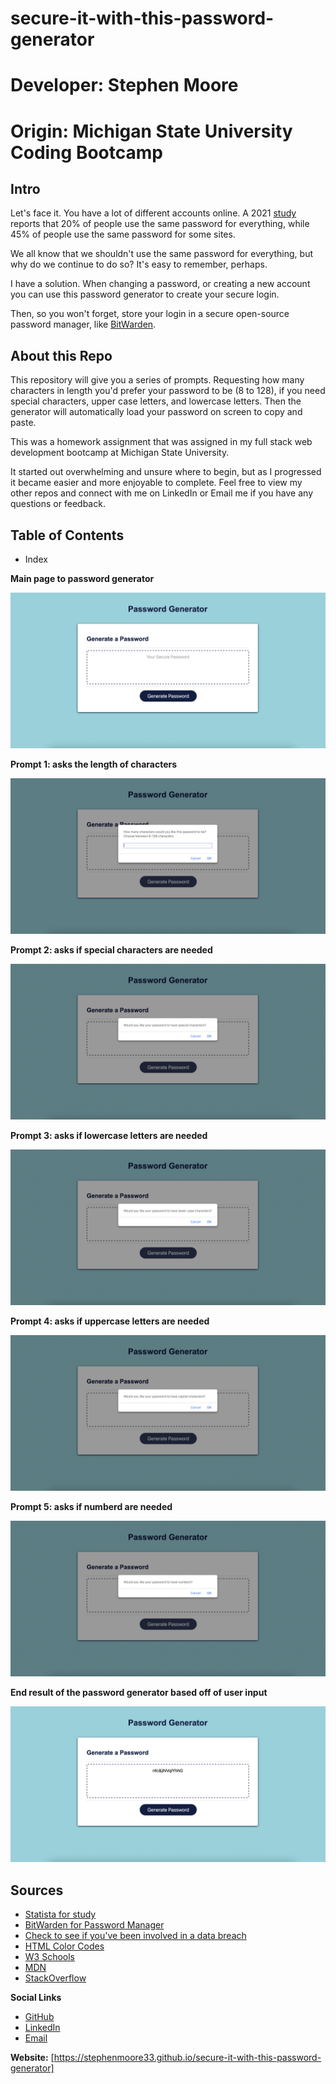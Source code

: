 # secure-it-with-this-password-generator
# Developer: Stephen Moore
# Origin: Michigan State University Coding Bootcamp

## Intro
Let's face it. You have a lot of different accounts online. A 2021 [study](https://www.statista.com/statistics/763091/us-use-of-same-online-passwords/)  reports that 20% of people use the same password for everything, while 45% of people use the same password for some sites.

We all know that we shouldn't use the same password for everything, but why do we continue to do so? It's easy to remember, perhaps.

I have a solution. When changing a password, or creating a new account you can use this password generator to create your secure login. 

Then, so you won't forget, store your login in a secure open-source password manager, like [BitWarden](https://bitwarden.com).

## About this Repo
This repository will give you a series of prompts. Requesting how many characters in length you'd prefer your password to be (8 to 128), if you need special characters, upper case letters, and lowercase letters. Then the generator will automatically load your password on screen to copy and paste. 

This was a homework assignment that was assigned in my full stack web development bootcamp at Michigan State University.

It started out overwhelming and unsure where to begin, but as I progressed it became easier and more enjoyable to complete. Feel free to view my other repos and connect with me on LinkedIn or Email me if you have any questions or feedback.

## Table of Contents
- Index

**Main page to password generator**

![Home page](/assets/images/one.png)

**Prompt 1: asks the length of characters**

![Prompt #1](/assets/images/two.png)

**Prompt 2: asks if special characters are needed**

![Prompt #2](/assets/images/three.png)

**Prompt 3: asks if lowercase letters are needed**

![Prompt #3](/assets/images/four.png)

**Prompt 4: asks if uppercase letters are needed**

![Prompt #4](/assets/images/five.png)

**Prompt 5: asks if numberd are needed**

![Prompt #5](/assets/images/six.png)

**End result of the password generator based off of user input**

![End Result](/assets/images/seven.png)

## Sources
- [Statista for study](https://www.statista.com/statistics/763091/us-use-of-same-online-passwords/)
- [BitWarden for Password Manager](https://bitwarden.com)
- [Check to see if you've been involved in a data breach](https://haveibeenpwned.com)
- [HTML Color Codes](https://htmlcolorcodes.com/color-picker/)
- [W3 Schools](https://www.w3schools.com)
- [MDN](https://developer.mozilla.org/en-US/)
- [StackOverflow](https://stackoverflow.com)



**Social Links**
- [GitHub](https://github.com/stephenmoore33)
- [LinkedIn](https://www.linkedin.com/in/smoore320/)
- [Email](mailto:stephenmoore33@outlook.com)

**Website:**
[https://stephenmoore33.github.io/secure-it-with-this-password-generator]
